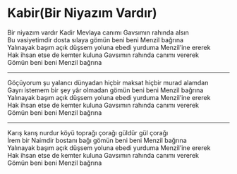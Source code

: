 # Kabir(Bir Niyazım Vardır)

Bir niyazım vardır Kadir Mevlaya canımı Gavsımın rahında alsın  
Bu vasiyetimdir dosta sılaya gömün beni beni Menzil bağrına  
Yalınayak başım açık düşsem yoluna ebedi yurduma Menzil’ine ererek  
Hak ihsan etse de kemter kuluna Gavsımın rahında canımı vererek  
Gömün beni beni Menzil bağrına  
****  
Göçüyorum şu yalancı dünyadan hiçbir maksat hiçbir murad alamdan  
Gayrı istemem bir şey yâr olmadan gömün beni beni Menzil bağrına  
Yalınayak başım açık düşsem yoluna ebedi yurduma Menzil’ine ererek  
Hak ihsan etse de kemter kuluna Gavsımın rahında canımı vererek  
Gömün beni beni Menzil bağrına  
****  
Karış karış nurdur köyü toprağı çorağı güldür gül çorağı  
İrem bir Naimdir bostanı bağı gömün beni beni Menzil bağrına  
Yalınayak başım açık düşsem yoluna ebedi yurduma Menzil’ine ererek  
Hak ihsan etse de kemter kuluna Gavsımın rahında canımı vererek  
Gömün beni beni Menzil bağrına  

